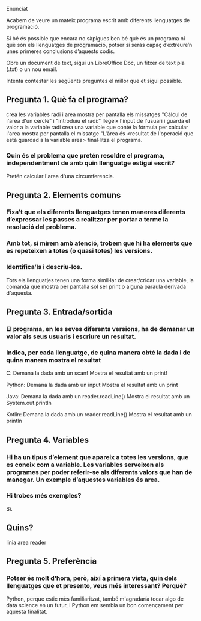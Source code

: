 Enunciat

Acabem de veure un mateix programa escrit amb diferents llenguatges de programació.

Si bé és possible que encara no sàpigues ben bé què és un programa ni què són els llenguatges de programació, potser sí seràs capaç d’extreure’n unes primeres conclusions d’aquests codis.

Obre un document de text, sigui un LibreOffice Doc, un fitxer de text pla (.txt) o un nou email.

Intenta contestar les següents preguntes el millor que et sigui possible.
## Pregunta 1. Què fa el programa?

crea les variables radi i area
mostra per pantalla els missatges "Càlcul de l'area d'un cercle" i "Introduïu el radi:"
llegeix l'input de l'usuari i guarda el valor a la variable radi
crea una variable que conté la fórmula per calcular l'area
mostra per pantalla el missatge "L'àrea és <resultat de l'operació que està guardad a la variable area>
final·litza el programa.

### Quin és el problema que pretén resoldre el programa, independentment de amb quin llenguatge estigui escrit?

Pretén calcular l'area d'una circumferencia.

## Pregunta 2. Elements comuns

### Fixa’t que els diferents llenguatges tenen maneres diferents d’expressar les passes a realitzar per portar a terme la resolució del problema.

### Amb tot, si mirem amb atenció, trobem que hi ha elements que es repeteixen a totes (o quasi totes) les versions.

### Identifica’ls i descriu-los.

Tots els llenguatjes tenen una forma simil·lar de crear/cridar una variable, la comanda que mostra per pantalla sol ser print o alguna paraula derivada d'aquesta.

## Pregunta 3. Entrada/sortida

### El programa, en les seves diferents versions, ha de demanar un valor als seus usuaris i escriure un resultat.

### Indica, per cada llenguatge, de quina manera obté la dada i de quina manera mostra el resultat

C:
Demana la dada amb un scanf
Mostra el resultat amb un printf

Python:
Demana la dada amb un input
Mostra el resultat amb un print

Java:
Demana la dada amb un reader.readLine()
Mostra el resultat amb un System.out.println

Kotlin:
Demana la dada amb un reader.readLine()
Mostra el resultat amb un println

## Pregunta 4. Variables

### Hi ha un tipus d’element que apareix a totes les versions, que es coneix com a variable. Les variables serveixen als programes per poder referir-se als diferents valors que han de manegar. Un exemple d’aquestes variables és area.

### Hi trobes més exemples? 
Sí.
## Quins?
linia
area
reader

## Pregunta 5. Preferència

### Potser és molt d’hora, però, així a primera vista, quin dels llenguatges que et presento, veus més interessant? Perquè?

Python, perque estic mès familiaritzat, també m'agradaría tocar algo de data science en un futur, i Python em sembla un bon començament per aquesta finalitat.

